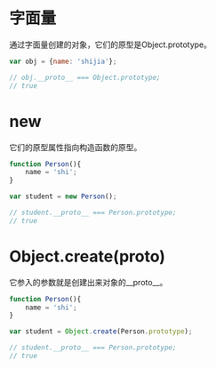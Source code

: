 # 字面量
通过字面量创建的对象，它们的原型是Object.prototype。
```js
var obj = {name: 'shijia'};

// obj.__proto__ === Object.prototype;
// true
```

# new
它们的原型属性指向构造函数的原型。
```js
function Person(){
    name = 'shi';
}

var student = new Person();

// student.__proto__ === Person.prototype;
// true
```

# Object.create(proto)
它参入的参数就是创建出来对象的__proto__。
```js
function Person(){
    name = 'shi';
}

var student = Object.create(Person.prototype);

// student.__proto__ === Person.prototype;
// true
```